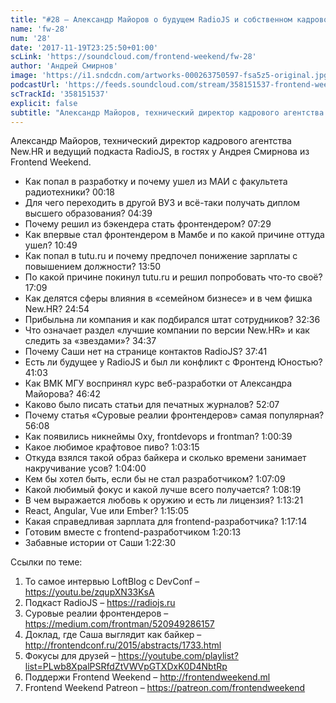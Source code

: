 ```yaml
---
title: "#28 – Александр Майоров о будущем RadioJS и собственном кадровом агентстве"
name: 'fw-28'
num: '28'
date: '2017-11-19T23:25:50+01:00'
scLink: 'https://soundcloud.com/frontend-weekend/fw-28'
author: 'Андрей Смирнов'
image: 'https://i1.sndcdn.com/artworks-000263750597-fsa5z5-original.jpg'
podcastUrl: 'https://feeds.soundcloud.com/stream/358151537-frontend-weekend-fw-28.m4a'
scTrackId: '358151537'
explicit: false
subtitle: "Александр Майоров, технический директор кадрового агентства New.HR и ведущий подкаста RadioJS, в гостях у Андрея Смирнова из Frontend Weekend."
---
```

Александр Майоров, технический директор кадрового агентства New.HR и ведущий подкаста RadioJS, в гостях у Андрея Смирнова из Frontend Weekend.

- Как попал в разработку и почему ушел из МАИ с факультета радиотехники? <timecode sec="18">00:18</timecode>
- Для чего переходить в другой ВУЗ и всё-таки получать диплом высшего образования? <timecode sec="279">04:39</timecode>
- Почему решил из бэкендера стать фронтендером? <timecode sec="449">07:29</timecode>
- Как впервые стал фронтендером в Мамбе и по какой причине оттуда ушел? <timecode sec="649">10:49</timecode>
- Как попал в tutu.ru и почему предпочел понижение зарплаты с повышением должности? <timecode sec="830">13:50</timecode>
- По какой причине покинул tutu.ru и решил попробовать что-то своё? <timecode sec="1029">17:09</timecode>
- Как делятся сферы влияния в «семейном бизнесе» и в чем фишка New.HR? <timecode sec="1494">24:54</timecode>
- Прибыльна ли компания и как подбирался штат сотрудников? <timecode sec="1956">32:36</timecode>
- Что означает раздел «лучшие компании по версии New.HR» и как следить за «звездами»? <timecode sec="2077">34:37</timecode>
- Почему Саши нет на странице контактов RadioJS? <timecode sec="2261">37:41</timecode>
- Есть ли будущее у RadioJS и был ли конфликт с Фронтенд Юностью? <timecode sec="2463">41:03</timecode>
- Как ВМК МГУ воспринял курс веб-разработки от Александра Майорова? <timecode sec="2802">46:42</timecode>
- Каково было писать статьи для печатных журналов? <timecode sec="3127">52:07</timecode>
- Почему статья «Суровые реалии фронтендеров» самая популярная? <timecode sec="3368">56:08</timecode>
- Как появились никнеймы 0xy, frontdevops и frontman? <timecode sec="3639">1:00:39</timecode>
- Какое любимое крафтовое пиво? <timecode sec="3795">1:03:15</timecode>
- Откуда взялся такой образ байкера и сколько времени занимает накручивание усов? <timecode sec="3840">1:04:00</timecode>
- Кем бы хотел быть, если бы не стал разработчиком? <timecode sec="4029">1:07:09</timecode>
- Какой любимый фокус и какой лучше всего получается? <timecode sec="4099">1:08:19</timecode>
- В чем выражается любовь к оружию и есть ли лицензия? <timecode sec="4401">1:13:21</timecode>
- React, Angular, Vue или Ember? <timecode sec="4505">1:15:05</timecode>
- Какая справедливая зарплата для frontend-разработчика? <timecode sec="4634">1:17:14</timecode>
- Готовим вместе с frontend-разработчиком <timecode sec="4813">1:20:13</timecode>
- Забавные истории от Саши <timecode sec="4950">1:22:30</timecode>

Ссылки по теме:
1) То самое интервью LoftBlog с DevConf – https://youtu.be/zqupXN33KsA
2) Подкаст RadioJS – https://radiojs.ru
3) Суровые реалии фронтендеров – https://medium.com/frontman/520949286157
4) Доклад, где Саша выглядит как байкер – http://frontendconf.ru/2015/abstracts/1733.html
5) Фокусы для друзей – https://youtube.com/playlist?list=PLwb8XpalPSRfdZtVWVpGTXDxK0D4NbtRp
6) Поддержи Frontend Weekend – http://frontendweekend.ml
7) Frontend Weekend Patreon – https://patreon.com/frontendweekend